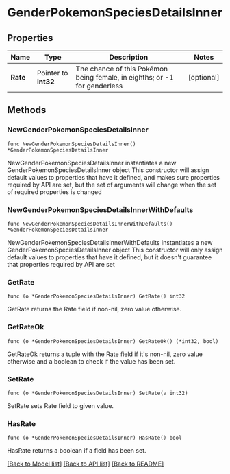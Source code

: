 # GenderPokemonSpeciesDetailsInner

## Properties

Name | Type | Description | Notes
------------ | ------------- | ------------- | -------------
**Rate** | Pointer to **int32** | The chance of this Pokémon being female, in eighths; or -1 for genderless | [optional] 

## Methods

### NewGenderPokemonSpeciesDetailsInner

`func NewGenderPokemonSpeciesDetailsInner() *GenderPokemonSpeciesDetailsInner`

NewGenderPokemonSpeciesDetailsInner instantiates a new GenderPokemonSpeciesDetailsInner object
This constructor will assign default values to properties that have it defined,
and makes sure properties required by API are set, but the set of arguments
will change when the set of required properties is changed

### NewGenderPokemonSpeciesDetailsInnerWithDefaults

`func NewGenderPokemonSpeciesDetailsInnerWithDefaults() *GenderPokemonSpeciesDetailsInner`

NewGenderPokemonSpeciesDetailsInnerWithDefaults instantiates a new GenderPokemonSpeciesDetailsInner object
This constructor will only assign default values to properties that have it defined,
but it doesn't guarantee that properties required by API are set

### GetRate

`func (o *GenderPokemonSpeciesDetailsInner) GetRate() int32`

GetRate returns the Rate field if non-nil, zero value otherwise.

### GetRateOk

`func (o *GenderPokemonSpeciesDetailsInner) GetRateOk() (*int32, bool)`

GetRateOk returns a tuple with the Rate field if it's non-nil, zero value otherwise
and a boolean to check if the value has been set.

### SetRate

`func (o *GenderPokemonSpeciesDetailsInner) SetRate(v int32)`

SetRate sets Rate field to given value.

### HasRate

`func (o *GenderPokemonSpeciesDetailsInner) HasRate() bool`

HasRate returns a boolean if a field has been set.


[[Back to Model list]](../README.md#documentation-for-models) [[Back to API list]](../README.md#documentation-for-api-endpoints) [[Back to README]](../README.md)


